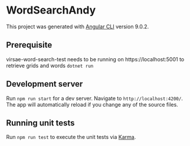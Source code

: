 # WordSearchAndy

This project was generated with [Angular CLI](https://github.com/angular/angular-cli) version 9.0.2.

## Prerequisite
virsae-word-search-test needs to be running on https://localhost:5001 to retrieve grids and words
`dotnet run`

## Development server

Run `npm run start` for a dev server. Navigate to `http://localhost:4200/`. The app will automatically reload if you change any of the source files.


## Running unit tests

Run `npm run test` to execute the unit tests via [Karma](https://karma-runner.github.io).

